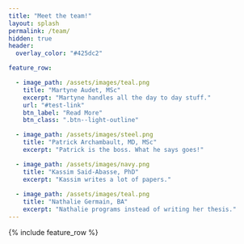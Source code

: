 ```yaml
---
title: "Meet the team!"
layout: splash
permalink: /team/
hidden: true
header:
  overlay_color: "#425dc2"

feature_row:

  - image_path: /assets/images/teal.png
    title: "Martyne Audet, MSc"
    excerpt: "Martyne handles all the day to day stuff."
    url: "#test-link"
    btn_label: "Read More"
    btn_class: ".btn--light-outline"

  - image_path: /assets/images/steel.png
    title: "Patrick Archambault, MD, MSc"
    excerpt: "Patrick is the boss. What he says goes!"

  - image_path: /assets/images/navy.png
    title: "Kassim Said-Abasse, PhD"
    excerpt: "Kassim writes a lot of papers."  
    
  - image_path: /assets/images/teal.png
    title: "Nathalie Germain, BA"
    excerpt: "Nathalie programs instead of writing her thesis."   
---
```


{% include feature_row %}

